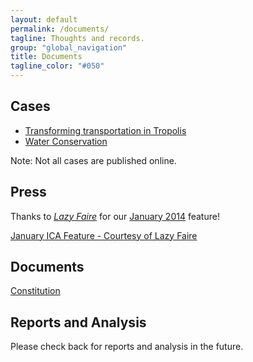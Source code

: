 ```yaml
---
layout: default
permalink: /documents/
tagline: Thoughts and records.
group: "global_navigation"
title: Documents
tagline_color: "#050"
---
```



## Cases

- [Transforming transportation in Tropolis](Tropolis.pdf)
- [Water Conservation](Water_Conservation.pdf)

Note: Not all cases are published online.

## Press

Thanks to [_Lazy Faire_](http://www.lazyfaire.com/) for our [January 2014](http://issuu.com/lazyfaire/docs/january_2014) feature!

[January ICA Feature - Courtesy of Lazy Faire](Lazy_Faire_2014_Jan.pdf)

## Documents

[Constitution](Constitution_2013-07-15.pdf)

## Reports and Analysis

Please check back for reports and analysis in the future.